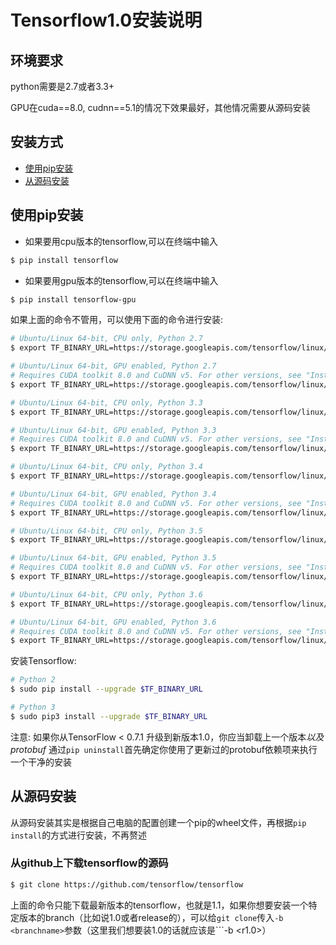 # Tensorflow1.0安装说明
## 环境要求
python需要是2.7或者3.3+

GPU在cuda==8.0, cudnn==5.1的情况下效果最好，其他情况需要从源码安装
## 安装方式
* [使用pip安装](#使用pip安装)
* [从源码安装](#从源码安装)
## 使用pip安装
* 如果要用cpu版本的tensorflow,可以在终端中输入
```bash
$ pip install tensorflow
```
* 如果要用gpu版本的tensorflow,可以在终端中输入
```bash
$ pip install tensorflow-gpu
```
如果上面的命令不管用，可以使用下面的命令进行安装:

```bash
# Ubuntu/Linux 64-bit, CPU only, Python 2.7
$ export TF_BINARY_URL=https://storage.googleapis.com/tensorflow/linux/cpu/tensorflow-1.0.1-cp27-none-linux_x86_64.whl

# Ubuntu/Linux 64-bit, GPU enabled, Python 2.7
# Requires CUDA toolkit 8.0 and CuDNN v5. For other versions, see "Installing from sources" below.
$ export TF_BINARY_URL=https://storage.googleapis.com/tensorflow/linux/gpu/tensorflow_gpu-1.0.1-cp27-none-linux_x86_64.whl

# Ubuntu/Linux 64-bit, CPU only, Python 3.3
$ export TF_BINARY_URL=https://storage.googleapis.com/tensorflow/linux/cpu/tensorflow-1.0.1-cp33-cp33m-linux_x86_64.whl

# Ubuntu/Linux 64-bit, GPU enabled, Python 3.3
# Requires CUDA toolkit 8.0 and CuDNN v5. For other versions, see "Installing from sources" below.
$ export TF_BINARY_URL=https://storage.googleapis.com/tensorflow/linux/gpu/tensorflow_gpu-1.0.1-cp33-cp33m-linux_x86_64.whl

# Ubuntu/Linux 64-bit, CPU only, Python 3.4
$ export TF_BINARY_URL=https://storage.googleapis.com/tensorflow/linux/cpu/tensorflow-1.0.1-cp34-cp34m-linux_x86_64.whl

# Ubuntu/Linux 64-bit, GPU enabled, Python 3.4
# Requires CUDA toolkit 8.0 and CuDNN v5. For other versions, see "Installing from sources" below.
$ export TF_BINARY_URL=https://storage.googleapis.com/tensorflow/linux/gpu/tensorflow_gpu-1.0.1-cp34-cp34m-linux_x86_64.whl

# Ubuntu/Linux 64-bit, CPU only, Python 3.5
$ export TF_BINARY_URL=https://storage.googleapis.com/tensorflow/linux/cpu/tensorflow-1.0.1-cp35-cp35m-linux_x86_64.whl

# Ubuntu/Linux 64-bit, GPU enabled, Python 3.5
# Requires CUDA toolkit 8.0 and CuDNN v5. For other versions, see "Installing from sources" below.
$ export TF_BINARY_URL=https://storage.googleapis.com/tensorflow/linux/gpu/tensorflow_gpu-1.0.1-cp35-cp35m-linux_x86_64.whl

# Ubuntu/Linux 64-bit, CPU only, Python 3.6
$ export TF_BINARY_URL=https://storage.googleapis.com/tensorflow/linux/cpu/tensorflow-1.0.1-cp36-cp36m-linux_x86_64.whl

# Ubuntu/Linux 64-bit, GPU enabled, Python 3.6
# Requires CUDA toolkit 8.0 and CuDNN v5. For other versions, see "Installing from sources" below.
$ export TF_BINARY_URL=https://storage.googleapis.com/tensorflow/linux/gpu/tensorflow_gpu-1.0.1-cp36-cp36m-linux_x86_64.whl

```

安装Tensorflow:

```bash
# Python 2
$ sudo pip install --upgrade $TF_BINARY_URL

# Python 3
$ sudo pip3 install --upgrade $TF_BINARY_URL
```

注意: 如果你从TensorFlow < 0.7.1 升级到新版本1.0，你应当卸载上一个版本*以及protobuf* 通过`pip uninstall`首先确定你使用了更新过的protobuf依赖项来执行一个干净的安装

## 从源码安装
从源码安装其实是根据自己电脑的配置创建一个pip的wheel文件，再根据```pip install```的方式进行安装，不再赘述
### 从github上下载tensorflow的源码
```bash
$ git clone https://github.com/tensorflow/tensorflow
```
上面的命令只能下载最新版本的tensorflow，也就是1.1，如果你想要安装一个特定版本的branch（比如说1.0或者release的），可以给```git clone```传入```-b <branchname>```参数（这里我们想要装1.0的话就应该是```-b <r1.0>）
